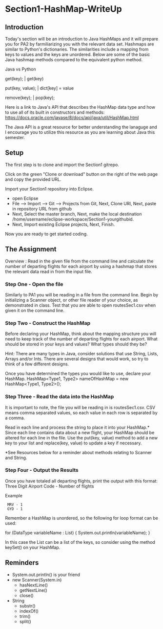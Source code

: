 # Section1-HashMap-WriteUp 

## Introduction 
Today's section will be an introduction to Java HashMaps and it will prepare
you for PA2 by farmiliarizing you with the relevant data set. Hashmaps are
similar to Python's dictionaries. The similarities include a mapping from 
keys to values and the keys are unordered. Below are some of the basic Java 
hashmap methods compared to the equivalent python method. 

Java					vs 	Python 

get(key); 			|	get(key)

put(key, value);		| 	dict[key] = value

remove(key);			|	pop(key); 


Here is a link to Java's API that describes the HashMap data type and how 
to use all of its built in constructors and methods: https://docs.oracle.com/javase/8/docs/api/java/util/HashMap.html

The Java API is a great resource for better understanding the lanaguge and
I encourage you to utilize this resource as you are learning about Java this
semester. 

## Setup 
The first step is to clone and import the Section1 gitrepo. 

Click on the green "Clone or download" button on the right of the web page 
and copy the provided URL.

Import your Section1 repository into Eclipse.
- open Eclipse 
- File —> Import —> Git —> Projects from Git, Next, Clone URI, Next, paste in repository URL from github
- Next, Select the master branch, Next, make the local destination /home/username/eclipse-workspace/Section1-yourgithubid.
- Next, Import existing Eclipse projects, Next, Finish.

Now you are ready to get started coding. 

## The Assignment
Overview : Read in the given file from the command line and calculate the 
number of departing flights for each airport by using a hashmap that stores
the relevant data read in from the input file. 

### Step One - Open the file 
Similarly to PA1 you will be reading in a file from the command line. Begin 
by initializing a Scanner object, or other file reader of your choice, as 
demonstrated in class. Test that you are able to open routesSec1.csv when 
given it on the command line. 

### Step Two - Construct the HashMap 
Before declaring your HashMap, think about the mapping structure you will need 
to keep track of the number of departing flights for each airport. What should 
be stored in your keys and values? What types should they be? 

Hint: There are many types in Java, consider solutions that use String, Lists, 
Arrays and/or Ints. There are several designs that would work, so try to think 
of a few different designs. 

Once you have determined the types you would like to use, declare your HashMap. 
HashMap<Type1, Type2> nameOfHashMap = new HashMap<Type1, Type2>();

### Step Three - Read the data into the HashMap 
It is important to note, the file you will be reading in is routesSec1.csv. CSV
means comma separated values, so each value in each row is separated by a comma. 

Read in each line and process the string to place it into your HashMap.* Since 
each line contains data about a new flight, your HashMap should be altered for 
each line in the file. Use the put(key, value) method to add a new key to your 
list and replace(key, value) to update a key if necessary. 

*See Resources below for a reminder about methods relating to Scanner and String. 

### Step Four - Output the Results 
Once you have totaled all departing flights, print the output with this format:
Three Digit Airport Code - Number of flights 

Example 
```
 MRV - 1
 GYD - 1 
```

Remember a HashMap is unordered, so the following for loop format can be used:

for (DataType variableName : List) {
	System.out.println(variableName); 
}

In this case the List can be a list of the keys, so consider using the method
keySet() on your HashMap. 

## Reminders
* System.out.println() is your friend
* new Scanner(System.in)
  * hasNextLine()
  * getNextLine()
  * close()
* String
  * substr()
  * indexOf()
  * trim()
  * split()
